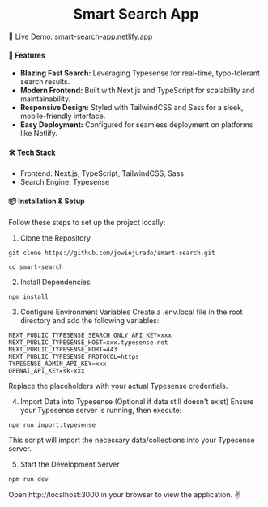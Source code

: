 <h1 align="center">
 Smart Search App
</h1>

🔗 Live Demo: <a href="https://smart-search-app.netlify.app/" target="_blank">smart-search-app.netlify.app</a>

#### 🚀 Features
- <b>Blazing Fast Search:</b> Leveraging Typesense for real-time, typo-tolerant search results.
- <b>Modern Frontend:</b> Built with Next.js and TypeScript for scalability and maintainability.
- <b>Responsive Design:</b> Styled with TailwindCSS and Sass for a sleek, mobile-friendly interface.
- <b>Easy Deployment:</b> Configured for seamless deployment on platforms like Netlify.

#### 🛠️ Tech Stack
- Frontend: Next.js, TypeScript, TailwindCSS, Sass
- Search Engine: Typesense

#### 📦 Installation & Setup

Follow these steps to set up the project locally:

1. Clone the Repository
```shell
git clone https://github.com/jowiejurado/smart-search.git

cd smart-search
```

2. Install Dependencies
```shell
npm install
```

3. Configure Environment Variables
Create a .env.local file in the root directory and add the following variables:
```env
NEXT_PUBLIC_TYPESENSE_SEARCH_ONLY_API_KEY=xxx
NEXT_PUBLIC_TYPESENSE_HOST=xxx.typesense.net
NEXT_PUBLIC_TYPESENSE_PORT=443
NEXT_PUBLIC_TYPESENSE_PROTOCOL=https
TYPESENSE_ADMIN_API_KEY=xxx
OPENAI_API_KEY=sk-xxx
```
Replace the placeholders with your actual Typesense credentials.

4. Import Data into Typesense (Optional if data still doesn't exist)
Ensure your Typesense server is running, then execute:
```shell
npm run import:typesense
```
This script will import the necessary data/collections into your Typesense server.

5. Start the Development Server
```shell
npm run dev
```
Open http://localhost:3000 in your browser to view the application. ✌️
